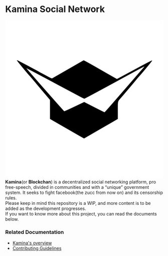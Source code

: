 # Kamina Social Network
![Kamina Logo](./logo/kamina_logo.svg)  
**Kamina**(or **Blockchan**) is a decentralized social networking platform, pro free-speech, divided in communities and with a “unique” government system. It seeks to fight facebook(the zucc from now on) and its censorship rules.  
Please keep in mind this repository is a WIP, and more content is to be added as the development progresses.  
If you want to know more about this project, you can read the documents below.

### Related Documentation
* [Kamina's overview]()
* [Contributing Guidelines]()
